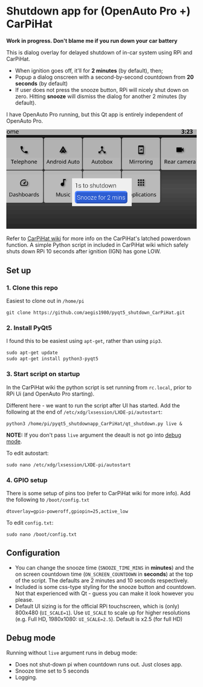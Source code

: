 # Shutdown app for (OpenAuto Pro +) CarPiHat

**Work in progress. Don't blame me if you run down your car battery**

This is dialog overlay for delayed shutdown of in-car system using RPi and CarPiHat. 
* When ignition goes off, it'll for **2 minutes** (by default), then;
* Popup a dialog onscreen with a second-by-second countdown from **20 seconds** (by default)
* If user does not press the snooze button, RPi will nicely shut down on zero. Hitting **snooze** will dismiss the dialog for another 2 minutes (by default).

I have OpenAuto Pro running, but this Qt app is entirely independent of OpenAuto Pro. 

![Snapshot of dialog over OAP](/snapshot.png)

Refer to [CarPiHat wiki](https://github.com/gecko242/CarPiHat/wiki/Quick-Start-Guide#:~:text=SCL%3A%20BCM3-,Safe%20Shutdown%20Example,-%3A) for more info on the CarPiHat's latched powerdown function. A simple Python script in included in CarPiHat wiki which safely shuts down RPi 10 seconds after ignition (IGN) has gone LOW.


## Set up
### 1. Clone this repo
Easiest to clone out in `/home/pi`
```
git clone https://github.com/aegis1980/pyqt5_shutdown_CarPiHat.git
```
### 2. Install PyQt5
I found this to be easiest using `apt-get`, rather than using `pip3`.
```
sudo apt-get update
sudo apt-get install python3-pyqt5
```
### 3. Start script on startup
In the CarPiHat wiki the python script is set running from `rc.local`, prior to RPi Ui (and OpenAuto Pro starting). 

Different here - we want to run the script after UI has started. Add the following at the end of `/etc/xdg/lxsession/LXDE-pi/autostart`:

```
python3 /home/pi/pyqt5_shutdownapp_CarPiHat/qt_shutdown.py live &
```
**NOTE:** If you don't pass `live` argument the deault is not go into [debug mode](#debug-mode). 

To edit autostart:
```
sudo nano /etc/xdg/lxsession/LXDE-pi/autostart
```


### 4. GPIO setup
There is some setup of pins too (refer to CarPiHat wiki for more info). Add the following to `/boot/config.txt`
```
dtoverlay=gpio-poweroff,gpiopin=25,active_low
```
To edit `config.txt`:
```
sudo nano /boot/config.txt
```

## Configuration

* You can change the snooze time (`SNOOZE_TIME_MINS` in **minutes**) and the on screen countdown time (`ON_SCREEN_COUNTDOWN` in **seconds**) at the top of the script. The defaults are 2 minutes and 10 seconds respectively.
* Included is some css-type styling for the snooze button and countdown. Not that experienced with Qt - guess you can make it look however you please. 
* Default UI sizing is for the official RPi touchscreen, which is (only) 800x480 (`UI_SCALE=1`). Use `UI_SCALE` to scale up for higher resolutions (e.g. Full HD, 1980x1080: `UI_SCALE=2.5`). Default is x2.5 (for full HD)

## Debug mode

Running without `live` argument runs in debug mode:
* Does not shut-down pi when countdown runs out. Just closes app.
* Snooze time set to 5 seconds
* Logging.